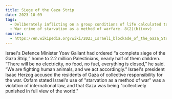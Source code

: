 ```yaml
---
title: Siege of the Gaza Strip
date: 2023-10-09
tags:
  - Deliberately inflicting on a group conditions of life calculated to bring about its physical destruction in whole or in part. 6(c)
  - War crime of starvation as a method of warfare. 8(2)(b)(xxv)
sources:
  - https://en.wikipedia.org/wiki/2023_Israeli_blockade_of_the_Gaza_Strip
---
```


Israel's Defence Minister Yoav Gallant had ordered “a complete siege of the Gaza Strip,” home to 2.2 million Palestinians, nearly half of them children. “There will be no electricity, no food, no fuel, everything is closed,” he said. “We are fighting human animals, and we act accordingly.” Israel's president Isaac Herzog accused the residents of Gaza of collective responsibility for the war. Oxfam stated Israel's use of "starvation as a method of war" was a violation of international law, and that Gaza was being "collectively punished in full view of the world."
